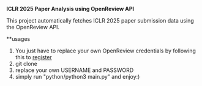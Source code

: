 **ICLR 2025 Paper Analysis using OpenReview API**  

This project automatically fetches ICLR 2025 paper submission data using the OpenReview API.  

**usages
1. You just have to replace your own OpenReview credentials by following this to [register](https://docs.openreview.net/getting-started/creating-an-openreview-profile/signing-up-for-openreview)
2. git clone
3. replace your own USERNAME and PASSWORD
4. simply run "python/python3 main.py" and enjoy:)


